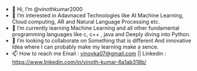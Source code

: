 - 👋 Hi, I’m @vinothkumar2000
- 👀 I’m interested in Adavnaced Technologies like AI Machine Learning, Cloud computing, AR and Natural Language Processing etc.
- 🌱 I’m currently learning Machine Learning and all other fundamental programming languages like c, c++ , java and Deeply diving into Python.
- 💞️ I’m looking to collaborate on Something that is different And innovative Idea where I can probably make my learning make a sence.
- 📫 How to reach me Email : vinovka07@gmail.com    ||  Linkedin : https://www.linkedin.com/in/vinoth-kumar-6a1ab318b/

<!---
vinothkumar2000/vinothkumar2000 is a ✨ special ✨ repository because its `README.md` (this file) appears on your GitHub profile.
You can click the Preview link to take a look at your changes.
--->
